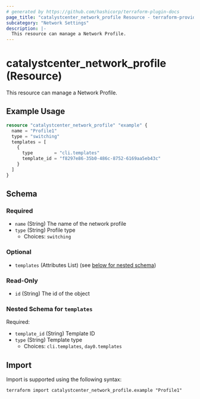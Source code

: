 ```yaml
---
# generated by https://github.com/hashicorp/terraform-plugin-docs
page_title: "catalystcenter_network_profile Resource - terraform-provider-catalystcenter"
subcategory: "Network Settings"
description: |-
  This resource can manage a Network Profile.
---
```


# catalystcenter_network_profile (Resource)

This resource can manage a Network Profile.

## Example Usage

```terraform
resource "catalystcenter_network_profile" "example" {
  name = "Profile1"
  type = "switching"
  templates = [
    {
      type        = "cli.templates"
      template_id = "f8297e86-35b0-486c-8752-6169aa5eb43c"
    }
  ]
}
```

<!-- schema generated by tfplugindocs -->
## Schema

### Required

- `name` (String) The name of the network profile
- `type` (String) Profile type
  - Choices: `switching`

### Optional

- `templates` (Attributes List) (see [below for nested schema](#nestedatt--templates))

### Read-Only

- `id` (String) The id of the object

<a id="nestedatt--templates"></a>
### Nested Schema for `templates`

Required:

- `template_id` (String) Template ID
- `type` (String) Template type
  - Choices: `cli.templates`, `day0.templates`

## Import

Import is supported using the following syntax:

```shell
terraform import catalystcenter_network_profile.example "Profile1"
```
